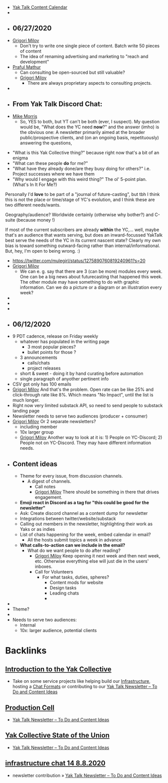 - [Yak Talk Content Calendar](<Yak Talk Content Calendar.md>)
- 
- ## 06/27/2020
- [Grigori Milov](<Grigori Milov.md>)
    - Don't try to write one single piece of content. Batch write 50 pieces of content
    - The idea of renaming advertising and marketing to "reach and development"
- [Praful Mathur](<Praful Mathur.md>)
    - Can consulting be open-sourced but still valuable?
    - [Grigori Milov](<Grigori Milov.md>)
        - There are always proprietary aspects to consulting projects.
- 
- ## From Yak Talk Discord Chat:
- [Mike Morris](<Mike Morris.md>)
    - So, YES to both, but YT can't be both (ever, I suspect). My question would be, "What does the YC need __now__?" and the answer (imho) is the obvious one: A newsletter primarily aimed at the broader public/prospective clients, and (on an ongoing basis, repetituously) answering the questions, 
* "What is this Yak Collective thing?" because right now that's a bit of an enigma
* "What can these people **do** for me?"
* "What have they already done/are they busy doing for others?" i.e. Project successes where we have them
* "Why would I engage with this weird thing?" The ol' 5-point plan. (What's In It For Me?)

Personally I'd __love__ to be part of a "journal of future-casting", but tbh I think this is not the place or time/stage of YC's evolution, and I think these are two different needs/wants.

Geography/audience? Worldwide certainly (otherwise why bother?) and C-suite (because money !)

If most of the current subscribers are already __within__ the YC,... well, maybe that's an audience that wants serving, but does an inward-focussed YakTalk best serve the needs of the YC in its current nascent state? Clearly my own bias is toward something outward-facing rather than internal/informational. But, hey, I'm open to being wrong. :)
- https://twitter.com/mulegirl/status/1275890760819240961?s=20
- [Grigori Milov](<Grigori Milov.md>)
    - We can e. g. say that there are 3 (can be more) modules every week. 
One can be a big news about futurecasting that happened this week. 
The other module may have something to do with graphic information. Can we do a picture or a diagram or an illustration every week?
- 
- 
- 
- ## 06/12/2020
- 9 PDT cadence, release on Friday weekly 
    - whatever has populated in the writing page 
        - 3 most popular pieces? 
        - bullet points for those ? 
    - 3 announcements
        - calls/chats 
        - project releases
    - short & sweet - doing it by hand curating before automation 
    - single paragraph of anyother pertinent info 
- CSV got only has 100 emails 
- [Grigori Milov](<Grigori Milov.md>) And that's the problem. Open rate can be like 25% and click-through rate like 8%. Which means "No Impact", until the list is much longer.
- Right now very limited substack API, so need to send people to substack landing page 
- Newsletter needs to serve two audiences (producer + consumer) 
- [Grigori Milov](<Grigori Milov.md>) Or 2 separate newsletters?
    - including member
    - 10x larger group
    - [Grigori Milov](<Grigori Milov.md>) Another way to look at it is: 1) People on YC-Discord; 2) People not on YC-Discord. They may have different information needs. 
- ## Content ideas
    - Theme for every issue, from discussion channels.
        - A digest of channels.
            - Call notes
            - [Grigori Milov](<Grigori Milov.md>) There should be something in there that drives engagement.
    - **Emoji react in Discord as a tag for "this could be good for the newsletter"**
    - Ask: Create discord channel as a content dump for newsletter 
    - Integrations between twitter/website/substack
    - Calling out members in the newsletter, highlighting their work as Yaks or as indies
    - List of chats happening for the week, embed calendar in email?
        - All the hosts submit topics a week in advance
    - **What calls-to-action can we include in the email?**
        - What do we want people to do after reading?
            - [Grigori Milov](<Grigori Milov.md>) Keep opening it next week and then next week, etc. Otherwise everything else will just die in the users' inboxes.
            - Call for Volunteers
                - For what tasks, duties, spheres?
                    - Content mods for website
                    - Design tasks
                    - Leading chats
                    - 
- 
- Theme? 
- 
- Needs to serve two audiences:
    - Internal
    - 10x: larger audience, potential clients

# Backlinks
## [Introduction to the Yak Collective](<Introduction to the Yak Collective.md>)
- Take on some service projects like helping build our [Infrastructure](<Infrastructure.md>), hosting a [Chat Formats](<Chat Formats.md>) or contributing to our [Yak Talk Newsletter – To Do and Content Ideas](<Yak Talk Newsletter – To Do and Content Ideas.md>)

## [Production Cell](<Production Cell.md>)
- [Yak Talk Newsletter – To Do and Content Ideas](<Yak Talk Newsletter – To Do and Content Ideas.md>)

## [Yak Collective State of the Union](<Yak Collective State of the Union.md>)
- [Yak Talk Newsletter – To Do and Content Ideas](<Yak Talk Newsletter – To Do and Content Ideas.md>)

## [infrastructure chat 14 8.8.2020](<infrastructure chat 14 8.8.2020.md>)
- newsletter contribution » [Yak Talk Newsletter – To Do and Content Ideas](<Yak Talk Newsletter – To Do and Content Ideas.md>)

